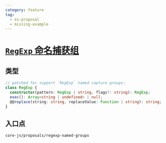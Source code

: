 ```yaml
---
category: feature
tag:
  - es-proposal
  - missing-example
---
```


# [`RegExp` 命名捕获组](https://github.com/tc39/proposal-regexp-named-groups)

## 类型

```ts
// patched for support `RegExp` named capture groups:
class RegExp {
  constructor(pattern: RegExp | string, flags?: string): RegExp;
  exec(): Array<string | undefined> | null;
  @@replace(string: string, replaceValue: Function | string): string;
}
```

## 入口点

```
core-js/proposals/regexp-named-groups
```
